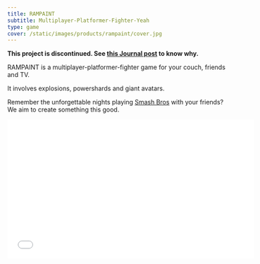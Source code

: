 ```yaml
---
title: RAMPAINT
subtitle: Multiplayer-Platformer-Fighter-Yeah
type: game
cover: /static/images/products/rampaint/cover.jpg
---
```


**This project is discontinued. See [this Journal post](/2014/08/pixelnest-overview/) to know why.**

RAMPAINT is a multiplayer-platformer-fighter game for your couch, friends and TV.

It involves explosions, powershards and giant avatars.

Remember the unforgettable nights playing [Smash Bros](http://www.smashbros.com/) with your friends? We aim to create something this good.

<iframe width="560" height="315" src="//www.youtube.com/embed/Wee-F32Zcp0?rel=0" frameborder="0" allowfullscreen></iframe>
